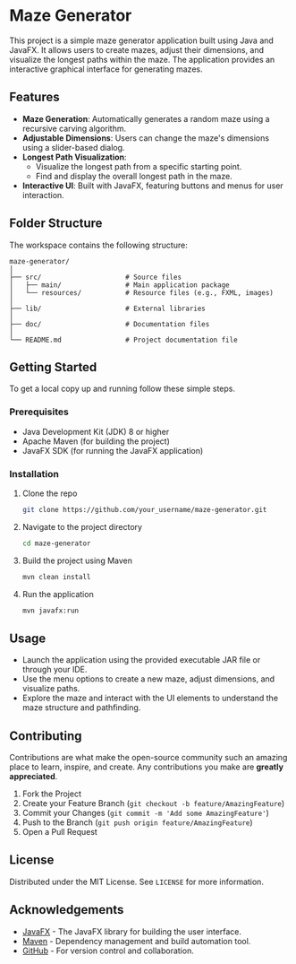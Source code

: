 # Maze Generator

This project is a simple maze generator application built using Java and JavaFX. It allows users to create mazes, adjust their dimensions, and visualize the longest paths within the maze. The application provides an interactive graphical interface for generating mazes.

## Features

- **Maze Generation**: Automatically generates a random maze using a recursive carving algorithm.
- **Adjustable Dimensions**: Users can change the maze's dimensions using a slider-based dialog.
- **Longest Path Visualization**:
  - Visualize the longest path from a specific starting point.
  - Find and display the overall longest path in the maze.
- **Interactive UI**: Built with JavaFX, featuring buttons and menus for user interaction.

## Folder Structure

The workspace contains the following structure:

```
maze-generator/
│
├── src/                     # Source files
│   ├── main/                # Main application package
│   └── resources/           # Resource files (e.g., FXML, images)
│
├── lib/                     # External libraries
│
├── doc/                     # Documentation files
│
└── README.md                # Project documentation file
```

## Getting Started

To get a local copy up and running follow these simple steps.

### Prerequisites

- Java Development Kit (JDK) 8 or higher
- Apache Maven (for building the project)
- JavaFX SDK (for running the JavaFX application)

### Installation

1. Clone the repo
   ```sh
   git clone https://github.com/your_username/maze-generator.git
   ```
2. Navigate to the project directory
   ```sh
   cd maze-generator
   ```
3. Build the project using Maven
   ```sh
   mvn clean install
   ```
4. Run the application
   ```sh
   mvn javafx:run
   ```

## Usage

- Launch the application using the provided executable JAR file or through your IDE.
- Use the menu options to create a new maze, adjust dimensions, and visualize paths.
- Explore the maze and interact with the UI elements to understand the maze structure and pathfinding.

## Contributing

Contributions are what make the open-source community such an amazing place to learn, inspire, and create. Any contributions you make are **greatly appreciated**.

1. Fork the Project
2. Create your Feature Branch (`git checkout -b feature/AmazingFeature`)
3. Commit your Changes (`git commit -m 'Add some AmazingFeature'`)
4. Push to the Branch (`git push origin feature/AmazingFeature`)
5. Open a Pull Request

## License

Distributed under the MIT License. See `LICENSE` for more information.

## Acknowledgements

- [JavaFX](https://openjfx.io/) - The JavaFX library for building the user interface.
- [Maven](https://maven.apache.org/) - Dependency management and build automation tool.
- [GitHub](https://github.com/) - For version control and collaboration.
